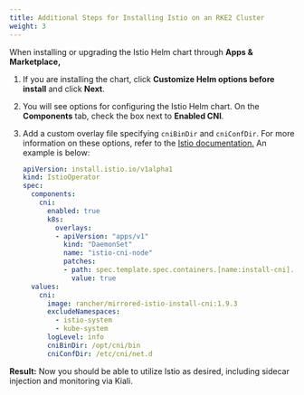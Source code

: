 ```yaml
---
title: Additional Steps for Installing Istio on an RKE2 Cluster
weight: 3
---
```


When installing or upgrading the Istio Helm chart through **Apps & Marketplace,**

1. If you are installing the chart, click **Customize Helm options before install** and click **Next**.
1. You will see options for configuring the Istio Helm chart. On the **Components** tab, check the box next to **Enabled CNI**.
1. Add a custom overlay file specifying `cniBinDir` and `cniConfDir`. For more information on these options, refer to the [Istio documentation.](https://istio.io/latest/docs/setup/additional-setup/cni/#helm-chart-parameters) An example is below:

    ```yaml
    apiVersion: install.istio.io/v1alpha1
    kind: IstioOperator
    spec:
      components:
        cni:
          enabled: true
          k8s:
            overlays:
            - apiVersion: "apps/v1"
              kind: "DaemonSet"
              name: "istio-cni-node"
              patches:
              - path: spec.template.spec.containers.[name:install-cni].securityContext.privileged
                value: true
      values:
        cni:
          image: rancher/mirrored-istio-install-cni:1.9.3
          excludeNamespaces:
            - istio-system
            - kube-system
          logLevel: info
          cniBinDir: /opt/cni/bin
          cniConfDir: /etc/cni/net.d
    ```

**Result:** Now you should be able to utilize Istio as desired, including sidecar injection and monitoring via Kiali.

